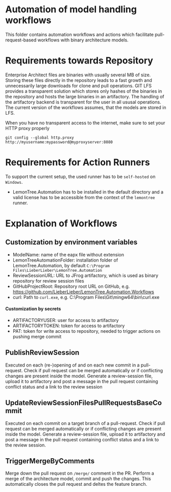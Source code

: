 Automation of model handling workflows
==================================
This folder contains automation workflows and actions which facilitate pull-request-based workflows with binary architecture models.

# Requirements towards Repository
Enterprise Architect files are binaries with usually several MB of size.
Storing these files directly in the repository leads to a fast growth and unnecessarily large downloads for clone and pull operations.
GIT LFS provides a transparent solution which stores only hashes of the binaries in the repository and hosts the large binaries in an artifactory.
The handling of the artifactory backend is transparent for the user in all ususal operations.
The current version of the workflows assumes, that the models are stored in LFS.

When you have no transparent access to the internet, make sure to set your HTTP proxy properly

`git config --global http.proxy http://myusername:mypassword@myproxyserver:8080`

# Requirements for Action Runners
To support the current setup, the used runner has to be `self-hosted` on `Windows`.
* LemonTree.Automation has to be installed in the default directory and a valid license has to be accessible from the context of the `lemontree` runner.

# Explanation of Workflows
## Customization by environment variables
* ModelName: name of the eapx file without extension
* LemonTreeAutomationFolder: installation folder of LemonTree.Automation, by default `C:\Program Files\LieberLieber\LemonTree.Automation`
* ReviewSessionURL: URL to JFrog artifactory, which is used as binary repository for review session files
* GitHubProjectRoot: Repository root URL on GitHub, e.g. https://github.com/LieberLieber/LemonTree.Automation.Workflows
* curl: Path to `curl.exe`, e.g. C:\Program Files\Git\mingw64\bin\curl.exe

#### Customization by secrets
* ARTIFACTORYUSER: user for access to artifactory
* ARTIFACTORYTOKEN: token for access to artifactory
* PAT: token for write access to repository, needed to trigger actions on pushing merge commit

## PublishReviewSession
Executed on each (re-)opening of and on each new commit in a pull-request.
Check if pull request can be merged automatically or if conflicting changes are present inside the model.
Generate a review-session file, upload it to artifactory and post a message in the pull request containing conflict status and a link to the review session

## UpdateReviewSessionFilesPullRequestsBaseCommit
Executed on each commit on a target branch of a pull-request.
Check if pull request can be merged automatically or if conflicting changes are present inside the model.
Generate a review-session file, upload it to artifactory and post a message in the pull request containing conflict status and a link to the review session.

## TriggerMergeByComments
Merge down the pull request on `/merge/` comment in the PR. Perform a merge of the architecture model, commit and push the changes.
This automatically closes the pull request and deltes the feature branch.
